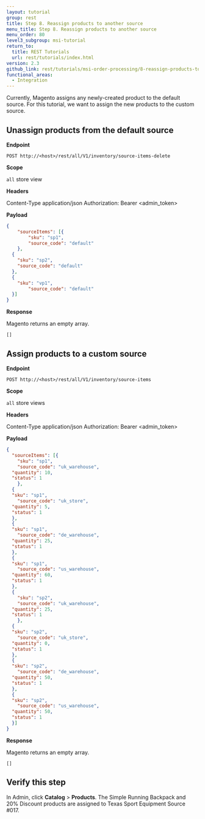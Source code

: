 ```yaml
---
layout: tutorial
group: rest
title: Step 8. Reassign products to another source
menu_title: Step 8. Reassign products to another source
menu_order: 80
level3_subgroup: msi-tutorial
return_to:
  title: REST Tutorials
  url: rest/tutorials/index.html
version: 2.3
github_link: rest/tutorials/msi-order-processing/8-reassign-products-to-another-source.md
functional_areas:
  - Integration
---
```


Currently, Magento assigns any newly-created product to the default source. For this tutorial, we want to assign the new products to the custom source.

## Unassign products from the default source

**Endpoint**

`POST http://<host>/rest/all/V1/inventory/source-items-delete`

**Scope**

`all` store view

**Headers**

Content-Type application/json
Authorization: Bearer <admin_token>

**Payload**

``` json
{
	"sourceItems": [{
		"sku": "sp1",
		"source_code": "default"
	},
  {
    "sku": "sp2",
    "source_code": "default"
  },
  {
    "sku": "vp1",
		"source_code": "default"
  }]
}
```

**Response**

Magento returns an empty array.

`[]`

## Assign products to a custom source

**Endpoint**

`POST http://<host>/rest/all/V1/inventory/source-items`

**Scope**

`all` store views

**Headers**

Content-Type application/json
Authorization: Bearer <admin_token>

**Payload**

``` json
{
  "sourceItems": [{
	"sku": "sp1",
	"source_code": "uk_warehouse",
  "quantity": 10,
  "status": 1
	},
  {
  "sku": "sp1",
	"source_code": "uk_store",
  "quantity": 5,
  "status": 1
  },
  {
  "sku": "sp1",
	"source_code": "de_warehouse",
  "quantity": 25,
  "status": 1
  },
  {
  "sku": "sp1",
	"source_code": "us_warehouse",
  "quantity": 60,
  "status": 1
  },
  {
	"sku": "sp2",
	"source_code": "uk_warehouse",
  "quantity": 25,
  "status": 1
	},
  {
  "sku": "sp2",
	"source_code": "uk_store",
  "quantity": 0,
  "status": 1
  },
  {
  "sku": "sp2",
	"source_code": "de_warehouse",
  "quantity": 50,
  "status": 1
  },
  {
  "sku": "sp2",
	"source_code": "us_warehouse",
  "quantity": 50,
  "status": 1
  }]
}
```

**Response**

Magento returns an empty array.

`[]`

## Verify this step

In Admin, click **Catalog** > **Products**.  The Simple Running Backpack and 20% Discount products are assigned to Texas Sport Equipment Source #017.
